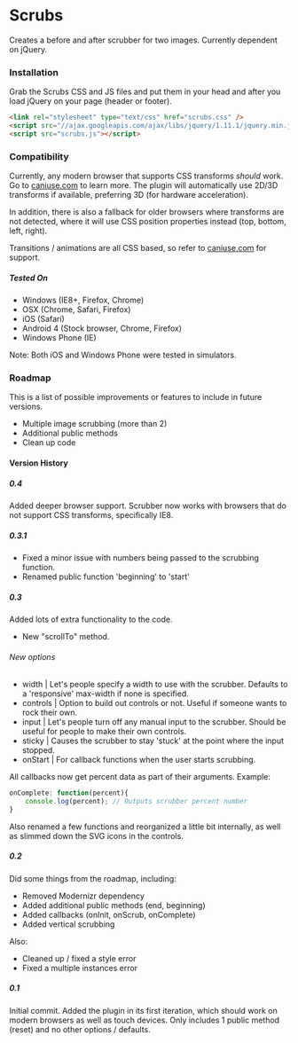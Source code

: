 Scrubs
======

Creates a before and after scrubber for two images. Currently dependent on jQuery.


### Installation ###

Grab the Scrubs CSS and JS files and put them in your head and after you load jQuery on your page (header or footer).

```HTML
<link rel="stylesheet" type="text/css" href="scrubs.css" />
<script src="//ajax.googleapis.com/ajax/libs/jquery/1.11.1/jquery.min.js"></script>
<script src="scrubs.js"></script>
```

### Compatibility ###

Currently, any modern browser that supports CSS transforms *should* work. Go to [caniuse.com](http://caniuse.com/#feat=transforms2d) to learn more. The plugin will automatically use 2D/3D transforms if available, preferring 3D (for hardware acceleration).

In addition, there is also a fallback for older browsers where transforms are not detected, where it will use CSS position properties instead (top, bottom, left, right). 

Transitions / animations are all CSS based, so refer to [caniuse.com](http://caniuse.com/#feat=css-transitions) for support.

##### Tested On #####

- Windows (IE8+, Firefox, Chrome)
- OSX (Chrome, Safari, Firefox)
- iOS (Safari)
- Android 4 (Stock browser, Chrome, Firefox)
- Windows Phone (IE)

Note: Both iOS and Windows Phone were tested in simulators.

### Roadmap ###
This is a list of possible improvements or features to include in future versions.
- Multiple image scrubbing (more than 2)
- Additional public methods
- Clean up code


#### Version History ####

##### 0.4 #####

Added deeper browser support. Scrubber now works with browsers that do not support CSS transforms, specifically IE8.

##### 0.3.1 #####

- Fixed a minor issue with numbers being passed to the scrubbing function.
- Renamed public function 'beginning' to 'start'

##### 0.3 #####

Added lots of extra functionality to the code.
- New "scrollTo" method.

###### New options ######
- width | Let's people specify a width to use with the scrubber. Defaults to a 'responsive' max-width if none is specified.
- controls | Option to build out controls or not. Useful if someone wants to rock their own.
- input | Let's people turn off any manual input to the scrubber. Should be useful for people to make their own controls.
- sticky | Causes the scrubber to stay 'stuck' at the point where the input stopped.
- onStart | For callback functions when the user starts scrubbing.

All callbacks now get percent data as part of their arguments. Example:
```JAVASCRIPT
onComplete: function(percent){
	console.log(percent); // Outputs scrubber percent number	
}
```

Also renamed a few functions and reorganized a little bit internally, as well as slimmed down the SVG icons in the controls. 


##### 0.2 #####

Did some things from the roadmap, including:
- Removed Modernizr dependency
- Added additional public methods (end, beginning)
- Added callbacks (onInit, onScrub, onComplete)
- Added vertical scrubbing

Also:
- Cleaned up / fixed a style error
- Fixed a multiple instances error

##### 0.1 #####

Initial commit. Added the plugin in its first iteration, which should work on modern browsers as well as touch devices. Only includes 1 public method (reset) and no other options / defaults. 


